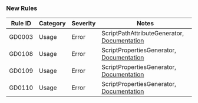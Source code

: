 ### New Rules

Rule ID | Category | Severity | Notes
--------|----------|----------|--------------------
GD0003  |  Usage   |  Error   | ScriptPathAttributeGenerator, [Documentation](https://docs.kosmicengine.org/en/latest/tutorials/scripting/c_sharp/diagnostics/GD0003.html)
GD0108  |  Usage   |  Error   | ScriptPropertiesGenerator, [Documentation](https://docs.kosmicengine.org/en/latest/tutorials/scripting/c_sharp/diagnostics/GD0108.html)
GD0109  |  Usage   |  Error   | ScriptPropertiesGenerator, [Documentation](https://docs.kosmicengine.org/en/latest/tutorials/scripting/c_sharp/diagnostics/GD0109.html)
GD0110  |  Usage   |  Error   | ScriptPropertiesGenerator, [Documentation](https://docs.kosmicengine.org/en/latest/tutorials/scripting/c_sharp/diagnostics/GD0110.html)
